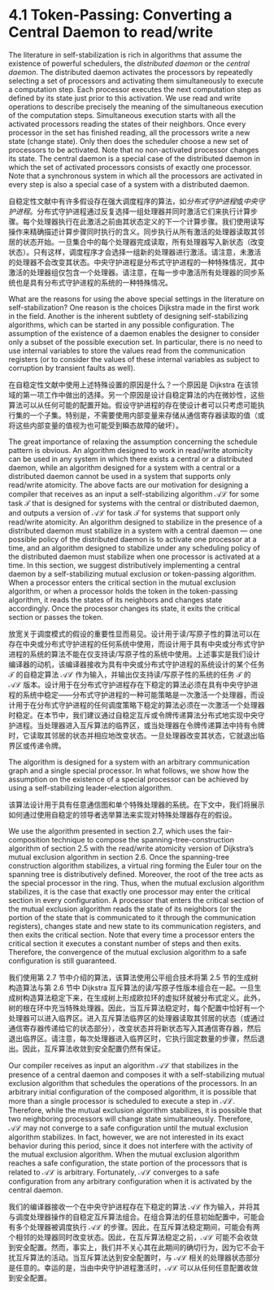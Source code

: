 # 4.1 Token-Passing: Converting a Central Daemon to read/write

The literature in self-stabilization is rich in algorithms that assume the existence of powerful schedulers, the *distributed daemon* or the *central daemon*. The distributed daemon activates the processors by repeatedly selecting a set of processors and activating them simultaneously to execute a computation step. Each processor executes the next computation step as defined by its state just prior to this activation. We use read and write operations to describe precisely the meaning of the simultaneous execution of the computation steps. Simultaneous execution starts with all the activated processors reading the states of their neighbors. Once every processor in the set has finished reading, all the processors write a new state (change state). Only then does the scheduler choose a new set of processors to be activated. Note that no non-activated processor changes its state. The central daemon is a special case of the distributed daemon in which the set of activated processors consists of exactly one processor. Note that a synchronous system in which all the processors are activated in every step is also a special case of a system with a distributed daemon.

自稳定性文献中有许多假设存在强大调度程序的算法，如*分布式守护进程*或*中央守护进程*。分布式守护进程通过反复选择一组处理器并同时激活它们来执行计算步骤。每个处理器执行在此激活之前由其状态定义的下一个计算步骤。我们使用读写操作来精确描述计算步骤同时执行的含义。同步执行从所有激活的处理器读取其邻居的状态开始。一旦集合中的每个处理器完成读取，所有处理器写入新状态（改变状态）。只有这样，调度程序才会选择一组新的处理器进行激活。请注意，未激活的处理器不会改变其状态。中央守护进程是分布式守护进程的一种特殊情况，其中激活的处理器组仅包含一个处理器。请注意，在每一步中激活所有处理器的同步系统也是具有分布式守护进程的系统的一种特殊情况。

What are the reasons for using the above special settings in the literature on self-stabilization? One reason is the choices Dijkstra made in the first work in the field. Another is the inherent subtlety of designing self-stabilizing algorithms, which can be started in any possible configuration. The assumption of the existence of a daemon enables the designer to consider only a subset of the possible execution set. In particular, there is no need to use internal variables to store the values read from the communication registers (or to consider the values of these internal variables as subject to corruption by transient faults as well).

在自稳定性文献中使用上述特殊设置的原因是什么？一个原因是 Dijkstra 在该领域的第一项工作中做出的选择。另一个原因是设计自稳定算法的内在微妙性，这些算法可以从任何可能的配置开始。假设守护进程的存在使设计者可以只考虑可能执行集的一个子集。特别是，不需要使用内部变量来存储从通信寄存器读取的值（或将这些内部变量的值视为也可能受到瞬态故障的破坏）。

The great importance of relaxing the assumption concerning the schedule pattern is obvious. An algorithm designed to work in read/write atomicity can be used in any system in which there exists a central or a distributed daemon, while an algorithm designed for a system with a central or a distributed daemon cannot be used in a system that supports only read/write atomicity. The above facts are our motivation for designing a compiler that receives as an input a self-stabilizing algorithm $\mathcal{AL}$ for some task $\mathcal{T}$ that is designed for systems with the central or distributed daemon, and outputs a version of $\mathcal{AL}$ for task $\mathcal{T}$ for systems that support only read/write atomicity. An algorithm designed to stabilize in the presence of a distributed daemon must stabilize in a system with a central daemon — one possible policy of the distributed daemon is to activate one processor at a time, and an algorithm designed to stabilize under any scheduling policy of the distributed daemon must stabilize when one processor is activated at a time. In this section, we suggest distributively implementing a central daemon by a self-stabilizing mutual exclusion or token-passing algorithm. When a processor enters the critical section in the mutual exclusion algorithm, or when a processor holds the token in the token-passing algorithm, it reads the states of its neighbors and changes state accordingly. Once the processor changes its state, it exits the critical section or passes the token.

放宽关于调度模式的假设的重要性显而易见。设计用于读/写原子性的算法可以在存在中央或分布式守护进程的任何系统中使用，而设计用于具有中央或分布式守护进程的系统的算法不能在仅支持读/写原子性的系统中使用。上述事实是我们设计编译器的动机，该编译器接收为具有中央或分布式守护进程的系统设计的某个任务 $\mathcal{T}$ 的自稳定算法 $\mathcal{AL}$ 作为输入，并输出仅支持读/写原子性的系统的任务 $\mathcal{T}$ 的 $\mathcal{AL}$ 版本。设计用于在分布式守护进程存在下稳定的算法必须在具有中央守护进程的系统中稳定——分布式守护进程的一种可能策略是一次激活一个处理器，而设计用于在分布式守护进程的任何调度策略下稳定的算法必须在一次激活一个处理器时稳定。在本节中，我们建议通过自稳定互斥或令牌传递算法分布式地实现中央守护进程。当处理器进入互斥算法的临界区，或当处理器在令牌传递算法中持有令牌时，它读取其邻居的状态并相应地改变状态。一旦处理器改变其状态，它就退出临界区或传递令牌。

The algorithm is designed for a system with an arbitrary communication graph and a single special processor. In what follows, we show how the assumption on the existence of a special processor can be achieved by using a self-stabilizing leader-election algorithm.

该算法设计用于具有任意通信图和单个特殊处理器的系统。在下文中，我们将展示如何通过使用自稳定的领导者选举算法来实现对特殊处理器存在的假设。

We use the algorithm presented in section 2.7, which uses the fair-composition technique to compose the spanning-tree-construction algorithm of section 2.5 with the read/write atomicity version of Dijkstra’s mutual exclusion algorithm in section 2.6. Once the spanning-tree construction algorithm stabilizes, a virtual ring forming the Euler tour on the spanning tree is distributively defined. Moreover, the root of the tree acts as the special processor in the ring. Thus, when the mutual exclusion algorithm stabilizes, it is the case that exactly one processor may enter the critical section in every configuration. A processor that enters the critical section of the mutual exclusion algorithm reads the state of its neighbors (or the portion of the state that is communicated to it through the communication registers), changes state and new state to its communication registers, and then exits the critical section. Note that every time a processor enters the critical section it executes a constant number of steps and then exits. Therefore, the convergence of the mutual exclusion algorithm to a safe configuration is still guaranteed.

我们使用第 2.7 节中介绍的算法，该算法使用公平组合技术将第 2.5 节的生成树构造算法与第 2.6 节中 Dijkstra 互斥算法的读/写原子性版本组合在一起。一旦生成树构造算法稳定下来，在生成树上形成欧拉环的虚拟环就被分布式定义。此外，树的根在环中充当特殊处理器。因此，当互斥算法稳定时，每个配置中恰好有一个处理器可以进入临界区。进入互斥算法临界区的处理器读取其邻居的状态（或通过通信寄存器传递给它的状态部分），改变状态并将新状态写入其通信寄存器，然后退出临界区。请注意，每次处理器进入临界区时，它执行固定数量的步骤，然后退出。因此，互斥算法收敛到安全配置仍然有保证。

Our compiler receives as input an algorithm $\mathcal{AL}$ that stabilizes in the presence of a central daemon and composes it with a self-stabilizing mutual exclusion algorithm that schedules the operations of the processors. In an arbitrary initial configuration of the composed algorithm, it is possible that more than a single processor is scheduled to execute a step in $\mathcal{AL}$. Therefore, while the mutual exclusion algorithm stabilizes, it is possible that two neighboring processors will change state simultaneously. Therefore, $\mathcal{AL}$ may not converge to a safe configuration until the mutual exclusion algorithm stabilizes. In fact, however, we are not interested in its exact behavior during this period, since it does not interfere with the activity of the mutual exclusion algorithm. When the mutual exclusion algorithm reaches a safe configuration, the state portion of the processors that is related to $\mathcal{AL}$ is arbitrary. Fortunately, $\mathcal{AL}$ converges to a safe configuration from any arbitrary configuration when it is activated by the central daemon.

我们的编译器接收一个在中央守护进程存在下稳定的算法 $\mathcal{AL}$ 作为输入，并将其与调度处理器操作的自稳定互斥算法组合。在组合算法的任意初始配置中，可能会有多个处理器被调度执行 $\mathcal{AL}$ 的步骤。因此，在互斥算法稳定期间，可能会有两个相邻的处理器同时改变状态。因此，在互斥算法稳定之前，$\mathcal{AL}$ 可能不会收敛到安全配置。然而，事实上，我们并不关心其在此期间的确切行为，因为它不会干扰互斥算法的活动。当互斥算法达到安全配置时，与 $\mathcal{AL}$ 相关的处理器状态部分是任意的。幸运的是，当由中央守护进程激活时，$\mathcal{AL}$ 可以从任何任意配置收敛到安全配置。

